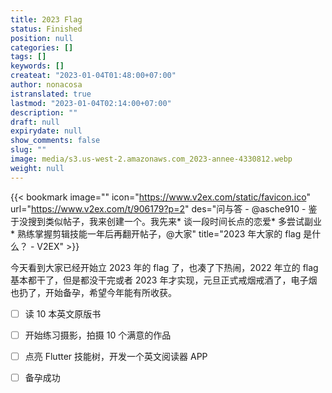 ```yaml
---
title: 2023 Flag
status: Finished
position: null
categories: []
tags: []
keywords: []
createat: "2023-01-04T01:48:00+07:00"
author: nonacosa
istranslated: true
lastmod: "2023-01-04T02:14:00+07:00"
description: ""
draft: null
expirydate: null
show_comments: false
slug: ""
image: media/s3.us-west-2.amazonaws.com_2023-annee-4330812.webp
weight: null
---
```

{{< bookmark image="<no value>" icon="https://www.v2ex.com/static/favicon.ico" url="https://www.v2ex.com/t/906179?p=2"  des="问与答 - @asche910 - 鉴于没搜到类似帖子，我来创建一个。我先来* 谈一段时间长点的恋爱* 多尝试副业* 熟练掌握剪辑技能一年后再翻开帖子，@大家"  title="2023 年大家的 flag 是什么？ - V2EX"  >}}

今天看到大家已经开始立 2023 年的 flag 了，也凑了下热闹，2022 年立的 flag 基本都干了，但是都没干完或者 2023 年才实现，元旦正式戒烟戒酒了，电子烟也扔了，开始备孕，希望今年能有所收获。

<!--more-->


- [ ] 读 10 本英文原版书

- [ ] 开始练习摄影，拍摄 10 个满意的作品

- [ ] 点亮 Flutter 技能树，开发一个英文阅读器 APP

- [ ] 备孕成功


